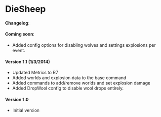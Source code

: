 DieSheep
========

#### Changelog:

#### Coming soon:
* Added config options for disabling wolves and settings explosions per event.

#### Version 1.1 (1/3/2014)
* Updated Metrics to R7
* Added worlds and explosion data to the base command
* Added commands to add/remove worlds and set explosion damage
* Added DropWool config to disable wool drops entirely.

#### Version 1.0
* Initial version